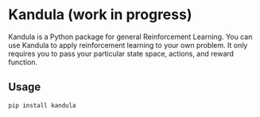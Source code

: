 # Kandula (work in progress)

Kandula is a Python package for general Reinforcement Learning. You can use Kandula to apply reinforcement learning to your own problem. It only requires you to pass your particular state space, actions, and reward function.

## Usage

```python
pip install kandula
```

